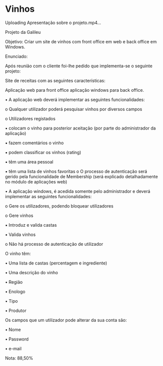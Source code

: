 # Vinhos

Uploading Apresentação sobre o projeto.mp4…

Projeto da Galileu

Objetivo: 
Criar um site de vinhos com front office em web e back office em Windows.

Enunciado:

Após reunião com o cliente foi-lhe pedido que implementa-se o seguinte projeto:

Site de receitas com as seguintes características:

Aplicação web para front office aplicação windows para back office.

• A aplicação web deverá implementar as seguintes funcionalidades:

  o Qualquer utilizador poderá pesquisar vinhos por diversos campos
  
  o Utilizadores registados
 
▪ colocam o vinho para posterior aceitação (por parte do administrador da aplicação)

▪ fazem comentários o vinho

▪ podem classificar os vinhos (rating)

▪ têm uma área pessoal

▪ têm uma lista de vinhos favoritas
  o O processo de autenticação será gerido pela funcionalidade de Membership (será explicado detalhadamente no módulo de aplicações web)

• A aplicação windows, é acedida somente pelo administrador e deverá implementar as seguintes funcionalidades:

  o Gere os utilizadores, podendo bloquear utilizadores
  
  o Gere vinhos
  
▪ Introduz e valida castas

▪ Valida vinhos

  o Não há processo de autenticação de utilizador
 
 O vinho têm:
 
  • Uma lista de castas (percentagem e ingrediente)
  
  • Uma descrição do vinho
  
  • Região
  
  • Enologo
  
  • Tipo
  
  • Produtor
  
 
Os campos que um utilizador pode alterar da sua conta são:

  • Nome
  
  • Password
  
  • e-mail
  

Nota: 88,50%
